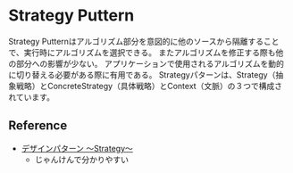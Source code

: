 # Strategy Puttern

Strategy Putternはアルゴリズム部分を意図的に他のソースから隔離することで、実行時にアルゴリズムを選択できる。
またアルゴリズムを修正する際も他の部分への影響が少ない。
アプリケーションで使用されるアルゴリズムを動的に切り替える必要がある際に有用である。
Strategyパターンは、Strategy（抽象戦略）とConcreteStrategy（具体戦略）とContext（文脈）の３つで構成されています。

## Reference

- [デザインパターン ～Strategy～](https://qiita.com/i-tanaka730/items/4d00c884b7ce1594f42a)
  - じゃんけんで分かりやすい
